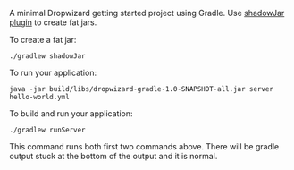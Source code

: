 A minimal Dropwizard getting started project using Gradle. Use [shadowJar plugin](https://github.com/johnrengelman/shadow) to create fat jars. 

To create a fat jar:
```
./gradlew shadowJar
```

To run your application:
```
java -jar build/libs/dropwizard-gradle-1.0-SNAPSHOT-all.jar server hello-world.yml
```

To build and run your application:
```
./gradlew runServer
```
This command runs both first two commands above. There will be gradle output stuck at the bottom of the output and it is normal.